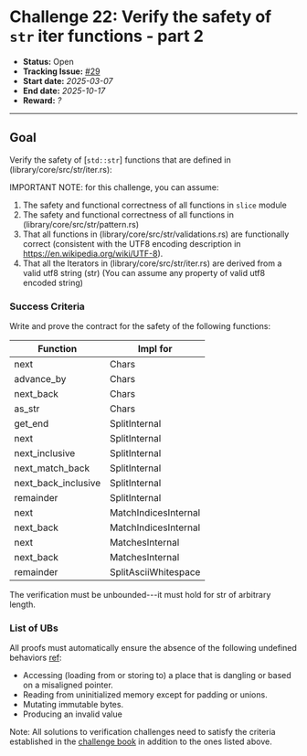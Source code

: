 # Challenge 22: Verify the safety of `str` iter functions - part 2

- **Status:** Open
- **Tracking Issue:** [#29](https://github.com/model-checking/verify-rust-std/issues/29)
- **Start date:** *2025-03-07*
- **End date:** *2025-10-17*
- **Reward:** *?*

-------------------


## Goal

Verify the safety of [`std::str`] functions that are defined in (library/core/src/str/iter.rs):

IMPORTANT NOTE: for this challenge, you can assume: 
1. The safety and functional correctness of all functions in `slice` module 
2. The safety and functional correctness of all functions in (library/core/src/str/pattern.rs)
3. That all functions in (library/core/src/str/validations.rs) are functionally correct (consistent with the UTF8 encoding description in https://en.wikipedia.org/wiki/UTF-8). 
4. That all the Iterators in (library/core/src/str/iter.rs) are derived from a valid utf8 string (str) (You can assume any property of valid utf8 encoded string)


### Success Criteria

Write and prove the contract for the safety of the following functions:


| Function | Impl for |
|---------| ---------|
|next| Chars|
|advance_by| Chars|
|next_back| Chars|
|as_str| Chars|
|get_end| SplitInternal|
|next| SplitInternal|
|next_inclusive| SplitInternal|
|next_match_back| SplitInternal|
|next_back_inclusive| SplitInternal|
|remainder| SplitInternal|
|next| MatchIndicesInternal|
|next_back| MatchIndicesInternal|
|next| MatchesInternal|
|next_back| MatchesInternal|
|remainder| SplitAsciiWhitespace|

The verification must be unbounded---it must hold for str of arbitrary length.


### List of UBs

All proofs must automatically ensure the absence of the following undefined behaviors [ref](https://github.com/rust-lang/reference/blob/142b2ed77d33f37a9973772bd95e6144ed9dce43/src/behavior-considered-undefined.md):

* Accessing (loading from or storing to) a place that is dangling or based on a misaligned pointer.
* Reading from uninitialized memory except for padding or unions.
* Mutating immutable bytes.
* Producing an invalid value


Note: All solutions to verification challenges need to satisfy the criteria established in the [challenge book](../general-rules.md)
in addition to the ones listed above.
